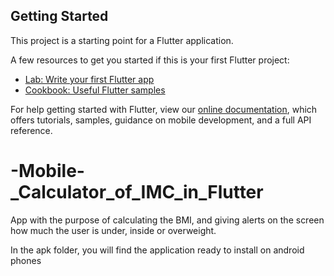 ## Getting Started

This project is a starting point for a Flutter application.

A few resources to get you started if this is your first Flutter project:

- [Lab: Write your first Flutter app](https://flutter.dev/docs/get-started/codelab)
- [Cookbook: Useful Flutter samples](https://flutter.dev/docs/cookbook)

For help getting started with Flutter, view our
[online documentation](https://flutter.dev/docs), which offers tutorials,
samples, guidance on mobile development, and a full API reference.
# -Mobile-_Calculator_of_IMC_in_Flutter

<p>App with the purpose of calculating the BMI, and giving alerts on the screen how much the user is under, inside or overweight.</p>
<p>In the apk folder, you will find the application ready to install on android phones</p>